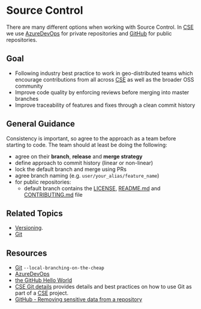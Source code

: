 # Source Control

There are many different options when working with Source Control. In [CSE](../CSE.md) we use [AzureDevOps](https://csesd.visualstudio.com/_projects) for private repositories and [GitHub](https://github.com/) for public repositories.

## Goal
* Following industry best practice to work in geo-distributed teams which encourage contributions from all across [CSE](../CSE.md) as well as the broader OSS community
* Improve code quality by enforcing reviews before merging into master branches
* Improve traceability of features and fixes through a clean commit history

## General Guidance
Consistency is important, so agree to the approach as a team before starting to code. The team should at least be doing the following:
* agree on their **branch**, **release** and **merge strategy**
* define approach to commit history (linear or non-linear)
* lock the default branch and merge using PRs
* agree branch naming (e.g. `user/your_alias/feature_name`)
* for public repositories:
  * default branch contains the [LICENSE](./Templates/LICENSE), [README.md](./Templates/README.md) and [CONTRIBUTING.md](./Templates/CONTRIBUTING.md) file

## Related Topics
* [Versioning](../versioning/readme.md).
* [Git](recipes/git.md)

## Resources
* [Git](https://git-scm.com/) `--local-branching-on-the-cheap`
* [AzureDevOps](https://azure.microsoft.com/en-us/services/devops/)
* [the GitHub Hello World](https://guides.github.com/activities/hello-world/)
* [CSE Git details](SourceControlDetails.md) provides details and best practices on how to use Git as part of a [CSE](../CSE.md) project.
* [GitHub - Removing sensitive data from a repository](https://help.github.com/articles/removing-sensitive-data-from-a-repository/)